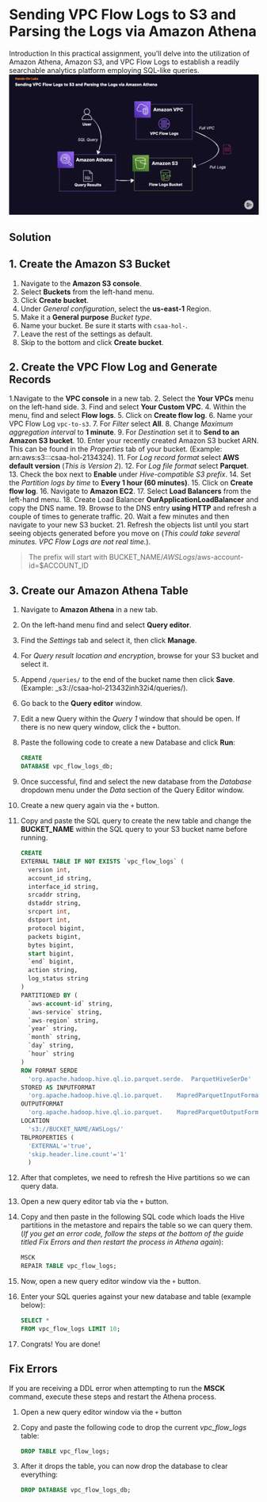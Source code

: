 # Sending VPC Flow Logs to S3 and Parsing the Logs via Amazon Athena
Introduction
In this practical assignment, you'll delve into the utilization of Amazon Athena, Amazon S3, and VPC Flow Logs to establish a readily searchable analytics platform employing SQL-like queries.
![image](../images/Sending_VPC_Flow_Logs_to_S3_and_Parsing_the_Logs_via_Amazon_Athena.001.png)
## Solution

## 1. Create the Amazon S3 Bucket
1. Navigate to the **Amazon S3 console**.
2. Select **Buckets** from the left-hand menu.
3. Click **Create bucket**.
4. Under _General configuration_, select the **us-east-1** Region.
5. Make it a **General purpose** _Bucket type_.
6. Name your bucket. Be sure it starts with `csaa-hol-`.
7. Leave the rest of the settings as default.
8. Skip to the bottom and click **Create bucket**.
## 2. Create the VPC Flow Log and Generate Records
1.Navigate to the **VPC console** in a new tab.
2. Select the **Your VPCs** menu on the left-hand side.
3. Find and select **Your Custom VPC**.
4. Within the menu, find and select **Flow logs**.
5. Click on **Create flow log**.
6. Name your VPC Flow Log `vpc-to-s3`.
7. For _Filter_ select **All**.
8. Change _Maximum aggregation interval_ to **1 minute**.
9. For _Destination_ set it to **Send to an Amazon S3 bucket**.
10. Enter your recently created Amazon S3 bucket ARN. This can be found in the _Properties_ tab of your bucket. (Example: arn:aws:s3:::csaa-hol-2134324).
11. For _Log record format_ select **AWS default version** (_This is Version 2_).
12. For _Log file format_ select **Parquet**.
13. Check the box next to **Enable** under _Hive-compatible S3 prefix_.
14. Set the _Partition logs by time_ to **Every 1 hour (60 minutes)**.
15. Click on **Create flow log**.
16. Navigate to **Amazon EC2**.
17. Select **Load Balancers** from the left-hand menu.
18. Create Load Balancer **OurApplicationLoadBalancer** and copy the DNS name.
19. Browse to the DNS entry **using HTTP** and refresh a couple of times to generate traffic.
20. Wait a few minutes and then navigate to your new S3 bucket.
21. Refresh the objects list until you start seeing objects generated before you move on (_This could take several minutes. VPC Flow Logs are not real time._).
> The prefix will start with BUCKET_NAME/_AWSLogs_/aws-account-id=$ACCOUNT_ID

## 3. Create our Amazon Athena Table
1. Navigate to **Amazon Athena** in a new tab.

2. On the left-hand menu find and select **Query editor**.

3. Find the _Settings_ tab and select it, then click **Manage**.

4. For _Query result location and encryption_, browse for your S3 bucket and select it.

5. Append `/queries/` to the end of the bucket name then click **Save**. (Example: _s3://csaa-hol-213432inh32i4/queries/).

6. Go back to the **Query editor** window.

7. Edit a new Query within the _Query 1_ window that should be open. If there is no new query window, click the `+` button.

8. Paste the following code to create a new Database and click **Run**:

    ```sql
    CREATE
    DATABASE vpc_flow_logs_db;
    ```
9. Once successful, find and select the new database from the _Database_ dropdown menu under the _Data_ section of the Query Editor window.

10. Create a new query again via the `+` button.

11. Copy and paste the SQL query to create the new table and change the **BUCKET_NAME** within the SQL query to your S3 bucket name before running.
    ```sql
    CREATE
    EXTERNAL TABLE IF NOT EXISTS `vpc_flow_logs` (
      version int,
      account_id string,
      interface_id string,
      srcaddr string,
      dstaddr string,
      srcport int,
      dstport int,
      protocol bigint,
      packets bigint,
      bytes bigint,
      start bigint,
      `end` bigint,
      action string,
      log_status string
    )
    PARTITIONED BY (
      `aws-account-id` string,
      `aws-service` string,
      `aws-region` string,
      `year` string, 
      `month` string, 
      `day` string,
      `hour` string
    )
    ROW FORMAT SERDE 
      'org.apache.hadoop.hive.ql.io.parquet.serde.  ParquetHiveSerDe'
    STORED AS INPUTFORMAT 
      'org.apache.hadoop.hive.ql.io.parquet.    MapredParquetInputFormat' 
    OUTPUTFORMAT 
      'org.apache.hadoop.hive.ql.io.parquet.    MapredParquetOutputFormat'
    LOCATION
      's3://BUCKET_NAME/AWSLogs/'
    TBLPROPERTIES (
      'EXTERNAL'='true', 
      'skip.header.line.count'='1'
      )
    ```
12. After that completes, we need to refresh the Hive partitions so we can query data.

13. Open a new query editor tab via the `+` button.

14. Copy and then paste in the following SQL code which loads the Hive partitions in the metastore and repairs the table so we can query them. (_If you get an error code, follow the steps at the bottom of the guide titled Fix Errors and then restart the process in Athena again_):
    ```sql
    MSCK
    REPAIR TABLE vpc_flow_logs;
    ```
15. Now, open a new query editor window via the `+` button.

16. Enter your SQL queries against your new database and table (example below):

    ```sql
    SELECT *
    FROM vpc_flow_logs LIMIT 10;
    ```
17. Congrats! You are done!

## Fix Errors
If you are receiving a DDL error when attempting to run the **MSCK** command, execute these steps and restart the Athena process.

1. Open a new query editor window via the `+` button

2. Copy and paste the following code to drop the current _vpc_flow_logs_ table:
    ```sql
    DROP TABLE vpc_flow_logs;
    ```
3. After it drops the table, you can now drop the database to clear everything:

    ```sql
    DROP DATABASE vpc_flow_logs_db;
    ```
